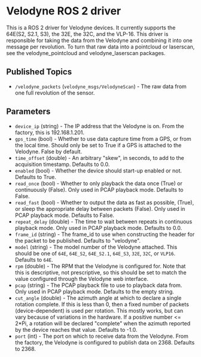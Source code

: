 Velodyne ROS 2 driver
=====================

This is a ROS 2 driver for Velodyne devices.  It currently supports the 64E(S2, S2.1, S3), the 32E, the 32C, and the VLP-16.  This driver is responsible for taking the data from the Velodyne and combining it into one message per revolution.  To turn that raw data into a pointcloud or laserscan, see the velodyne_pointcloud and velodyne_laserscan packages.

Published Topics
----------------
* `/velodyne_packets` (`velodyne_msgs/VelodyneScan`) - The raw data from one full revolution of the sensor.

Parameters
----------
* `device_ip` (string) - The IP address that the Velodyne is on.  From the factory, this is 192.168.1.201.
* `gps_time` (bool) - Whether to use data capture time from a GPS, or from the local time.  Should only be set to True if a GPS is attached to the Velodyne.  False by default.
* `time_offset` (double) - An arbitrary "skew", in seconds, to add to the acquisition timestamp.  Defaults to 0.0.
* `enabled` (bool) - Whether the device should start-up enabled or not.  Defaults to True.
* `read_once` (bool) - Whether to only playback the data once (True) or continuously (False).  Only used in PCAP playback mode.  Defaults to False.
* `read_fast` (bool) - Whether to output the data as fast as possible, (True), or sleep the appropriate delay between packets (False).  Only used in PCAP playback mode.  Defaults to False.
* `repeat_delay` (double) - The time to wait between repeats in continuous playback mode.  Only used in PCAP playback mode.  Defaults to 0.0.
* `frame_id` (string) - The frame_id to use when constructing the header for the packet to be published.  Defaults to "velodyne".
* `model` (string) - The model number of the Velodyne attached.  This should be one of `64E`, `64E_S2`, `64E_S2.1`, `64E_S3`, `32E`, `32C`, or `VLP16`.  Defaults to `64E`.
* `rpm` (double) - The RPM that the Velodyne is configured for.  Note that this is descriptive, not prescriptive, so this should be set to match the value configured through the Velodyne web interface.
* `pcap` (string) - The PCAP playback file to use to playback data from.  Only used in PCAP playback mode.  Defaults to the empty string.
* `cut_angle` (double) - The azimuth angle at which to declare a single rotation complete.  If this is less than 0, then a fixed number of packets (device-dependent) is used per rotation.  This mostly works, but can vary because of variations in the hardware.  If a positive number <= 2*Pi, a rotation will be declared "complete" when the azimuth reported by the device reaches that value.  Defaults to -1.0.
* `port` (int) - The port on which to receive data from the Velodyne.  From the factory, the Velodyne is configured to publish data on 2368.  Defaults to 2368.
